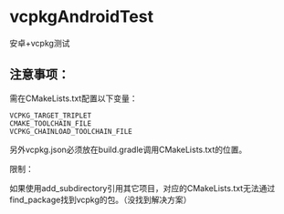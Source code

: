 # vcpkgAndroidTest
安卓+vcpkg测试

## 注意事项：
需在CMakeLists.txt配置以下变量：
```
VCPKG_TARGET_TRIPLET
CMAKE_TOOLCHAIN_FILE
VCPKG_CHAINLOAD_TOOLCHAIN_FILE
```
另外vcpkg.json必须放在build.gradle调用CMakeLists.txt的位置。

限制：

如果使用add_subdirectory引用其它项目，对应的CMakeLists.txt无法通过find_package找到vcpkg的包。（没找到解决方案）
